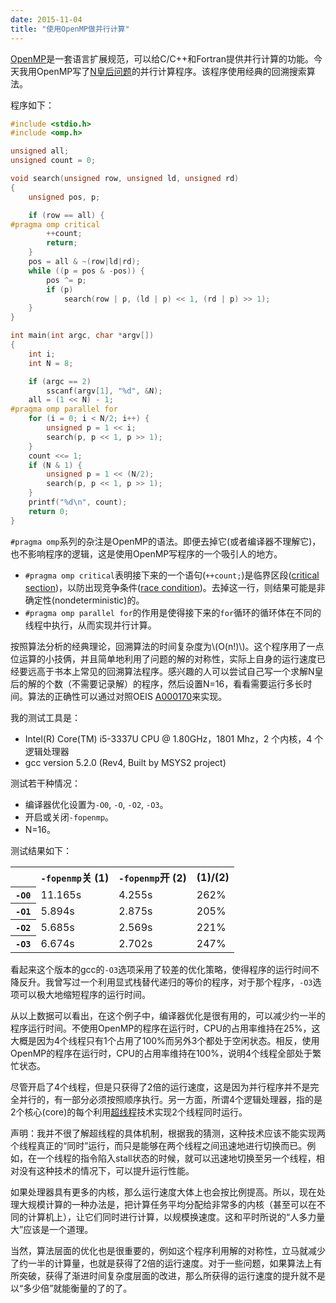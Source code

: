 ```yaml
---
date: 2015-11-04
title: "使用OpenMP做并行计算"
---
```


[OpenMP](http://openmp.org/wp/)是一套语言扩展规范，可以给C/C++和Fortran提供并行计算的功能。今天我用OpenMP写了[N皇后问题](https://en.wikipedia.org/wiki/Eight_queens_puzzle)的并行计算程序。该程序使用经典的回溯搜索算法。

程序如下：
```c
#include <stdio.h>
#include <omp.h>

unsigned all;
unsigned count = 0;

void search(unsigned row, unsigned ld, unsigned rd)
{
	unsigned pos, p;

	if (row == all) {
#pragma omp critical
		++count;
		return;
	}
	pos = all & ~(row|ld|rd);
	while ((p = pos & -pos)) {
		pos ^= p;
		if (p)
			search(row | p, (ld | p) << 1, (rd | p) >> 1);
	}
}

int main(int argc, char *argv[])
{
	int i;
	int N = 8;

	if (argc == 2)
		sscanf(argv[1], "%d", &N);
	all = (1 << N) - 1;
#pragma omp parallel for
	for (i = 0; i < N/2; i++) {
		unsigned p = 1 << i;
		search(p, p << 1, p >> 1);
	}
	count <<= 1;
	if (N & 1) {
		unsigned p = 1 << (N/2);
		search(p, p << 1, p >> 1);
	}
	printf("%d\n", count);
	return 0;
}
```
<!--more-->

`#pragma omp`系列的杂注是OpenMP的语法。即便去掉它(或者编译器不理解它)，也不影响程序的逻辑，这是使用OpenMP写程序的一个吸引人的地方。

* `#pragma omp critical`表明接下来的一个语句(`++count;`)是临界区段([critical section](https://en.wikipedia.org/wiki/Critical_section))，以防出现竞争条件([race condition](https://en.wikipedia.org/wiki/Race_condition))。去掉这一行，则结果可能是非确定性(nondeterministic)的。
* `#pragma omp parallel for`的作用是使得接下来的`for`循环的循环体在不同的线程中执行，从而实现并行计算。

按照算法分析的经典理论，回溯算法的时间复杂度为\\(O(n!)\\)。这个程序用了一点位运算的小技俩，并且简单地利用了问题的解的对称性，实际上自身的运行速度已经要远高于书本上常见的回溯算法程序。感兴趣的人可以尝试自己写一个求解N皇后的解的个数（不需要记录解）的程序，然后设置N=16，看看需要运行多长时间。算法的正确性可以通过对照OEIS [A000170](http://oeis.org/A000170)来实现。

我的测试工具是：

* Intel(R) Core(TM) i5-3337U CPU @ 1.80GHz，1801 Mhz，2 个内核，4 个逻辑处理器
* gcc version 5.2.0 (Rev4, Built by MSYS2 project)

测试若干种情况：

* 编译器优化设置为`-O0`, `-O`, `-O2`, `-O3`。
* 开启或关闭`-fopenmp`。
* N=16。

测试结果如下：

<table>
<tr>
<th></th><th><code>-fopenmp</code>关 (1)</th><th><code>-fopenmp</code>开 (2)</th><th>(1)/(2)</th>
</tr>
<tr>
<th><code>-O0</code></th><td>11.165s</td><td>4.255s</td><td>262%</td>
</tr>
<tr>
<th><code>-O1</code></th><td>5.894s</td><td>2.875s</td><td>205%</td>
</tr>
<tr>
<th><code>-O2</code></th><td>5.685s</td><td>2.569s</td><td>221%</td>
</tr>
<tr>
<th><code>-O3</code></th><td>6.674s</td><td>2.702s</td><td>247%</td>
</tr>
</table>

看起来这个版本的gcc的`-O3`选项采用了较差的优化策略，使得程序的运行时间不降反升。我曾写过一个利用显式栈替代递归的等价的程序，对于那个程序，`-O3`选项可以极大地缩短程序的运行时间。

从以上数据可以看出，在这个例子中，编译器优化是很有用的，可以减少约一半的程序运行时间。不使用OpenMP的程序在运行时，CPU的占用率维持在25%，这大概是因为4个线程只有1个占用了100%而另外3个都处于空闲状态。相反，使用OpenMP的程序在运行时，CPU的占用率维持在100%，说明4个线程全部处于繁忙状态。

尽管开启了4个线程，但是只获得了2倍的运行速度，这是因为并行程序并不是完全并行的，有一部分必须按照顺序执行。另一方面，所谓4个逻辑处理器，指的是2个核心(core)的每个利用[超线程](http://www.intel.com/content/www/us/en/architecture-and-technology/hyper-threading/hyper-threading-technology.html)技术实现2个线程同时运行。

声明：我并不很了解超线程的具体机制，根据我的猜测，这种技术应该不能实现两个线程真正的“同时”运行，而只是能够在两个线程之间迅速地进行切换而已。例如，在一个线程的指令陷入stall状态的时候，就可以迅速地切换至另一个线程，相对没有这种技术的情况下，可以提升运行性能。

如果处理器具有更多的内核，那么运行速度大体上也会按比例提高。所以，现在处理大规模计算的一种办法是，把计算任务平均分配给非常多的内核（甚至可以在不同的计算机上），让它们同时进行计算，以规模换速度。这和平时所说的“人多力量大”应该是一个道理。

当然，算法层面的优化也是很重要的，例如这个程序利用解的对称性，立马就减少了约一半的计算量，也就是获得了2倍的运行速度。对于一些问题，如果算法上有所突破，获得了渐进时间复杂度层面的改进，那么所获得的运行速度的提升就不是以“多少倍”就能衡量的了的了。
